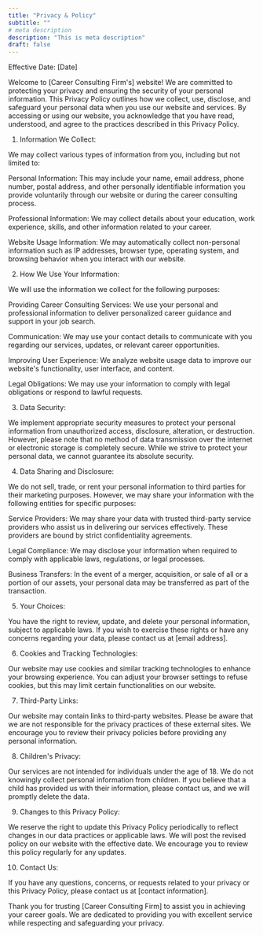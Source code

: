 ```yaml
---
title: "Privacy & Policy"
subtitle: ""
# meta description
description: "This is meta description"
draft: false
---
```


Effective Date: [Date]

Welcome to [Career Consulting Firm's] website! We are committed to protecting your privacy and ensuring the security of your personal information. This Privacy Policy outlines how we collect, use, disclose, and safeguard your personal data when you use our website and services. By accessing or using our website, you acknowledge that you have read, understood, and agree to the practices described in this Privacy Policy.

1. Information We Collect:

We may collect various types of information from you, including but not limited to:

Personal Information: This may include your name, email address, phone number, postal address, and other personally identifiable information you provide voluntarily through our website or during the career consulting process.

Professional Information: We may collect details about your education, work experience, skills, and other information related to your career.

Website Usage Information: We may automatically collect non-personal information such as IP addresses, browser type, operating system, and browsing behavior when you interact with our website.

2. How We Use Your Information:

We will use the information we collect for the following purposes:

Providing Career Consulting Services: We use your personal and professional information to deliver personalized career guidance and support in your job search.

Communication: We may use your contact details to communicate with you regarding our services, updates, or relevant career opportunities.

Improving User Experience: We analyze website usage data to improve our website's functionality, user interface, and content.

Legal Obligations: We may use your information to comply with legal obligations or respond to lawful requests.

3. Data Security:

We implement appropriate security measures to protect your personal information from unauthorized access, disclosure, alteration, or destruction. However, please note that no method of data transmission over the internet or electronic storage is completely secure. While we strive to protect your personal data, we cannot guarantee its absolute security.

4. Data Sharing and Disclosure:

We do not sell, trade, or rent your personal information to third parties for their marketing purposes. However, we may share your information with the following entities for specific purposes:

Service Providers: We may share your data with trusted third-party service providers who assist us in delivering our services effectively. These providers are bound by strict confidentiality agreements.

Legal Compliance: We may disclose your information when required to comply with applicable laws, regulations, or legal processes.

Business Transfers: In the event of a merger, acquisition, or sale of all or a portion of our assets, your personal data may be transferred as part of the transaction.

5. Your Choices:

You have the right to review, update, and delete your personal information, subject to applicable laws. If you wish to exercise these rights or have any concerns regarding your data, please contact us at [email address].

6. Cookies and Tracking Technologies:

Our website may use cookies and similar tracking technologies to enhance your browsing experience. You can adjust your browser settings to refuse cookies, but this may limit certain functionalities on our website.

7. Third-Party Links:

Our website may contain links to third-party websites. Please be aware that we are not responsible for the privacy practices of these external sites. We encourage you to review their privacy policies before providing any personal information.

8. Children's Privacy:

Our services are not intended for individuals under the age of 18. We do not knowingly collect personal information from children. If you believe that a child has provided us with their information, please contact us, and we will promptly delete the data.

9. Changes to this Privacy Policy:

We reserve the right to update this Privacy Policy periodically to reflect changes in our data practices or applicable laws. We will post the revised policy on our website with the effective date. We encourage you to review this policy regularly for any updates.

10. Contact Us:

If you have any questions, concerns, or requests related to your privacy or this Privacy Policy, please contact us at [contact information].

Thank you for trusting [Career Consulting Firm] to assist you in achieving your career goals. We are dedicated to providing you with excellent service while respecting and safeguarding your privacy.